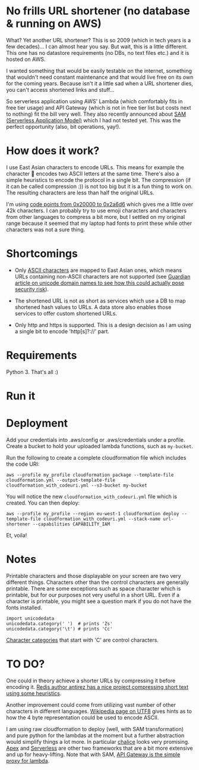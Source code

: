 No frills URL shortener (no database & running on AWS)
======================================================

What? Yet another URL shortener? This is so 2009 (which in tech years is a few decades)... I can almost hear you say. But wait, this is a little different. This one has no datastore requirements (no DBs, no text files etc.) and it is hosted on AWS.

I wanted something that would be easily testable on the internet, something that wouldn't need constant maintenance and that would live free on its own for the coming years. Because isn't it a little sad when a URL shortener dies, you can't access shortened links and stuff...

So serverless application using AWS' Lambda (which comfortably fits in free tier usage) and API Gateway (which is not in free tier list but costs next to nothing) fit the bill very well. They also recently announced about [SAM (Serverless Application Model)](https://aws.amazon.com/blogs/compute/introducing-simplified-serverless-application-deplyoment-and-management/) which I had not tested yet. This was the perfect opportunity (also, bit operations, yay!).

How does it work?
=================

I use East Asian characters to encode URLs. This means for example the character 𪛖 encodes two ASCII letters at the same time. There's also a simple heuristics to encode the protocol in a single bit. The compression (if it can be called compression :)) is not too big but it is a fun thing to work on. The resulting characters are less than half the original URLs.

I'm using [code points from 0x20000 to 0x2a6d6](https://en.wikipedia.org/wiki/CJK_Unified_Ideographs#CJK_Unified_Ideographs_Extension_F) which gives me a little over 42k characters. I can probably try to use emoji characters and characters from other languages to compress a bit more, but I settled on my original range because it seemed that my laptop had fonts to print these while other characters was not a sure thing.

Shortcomings
============

* Only [ASCII characters](https://en.wikipedia.org/wiki/ASCII#Printable_characters) are mapped to East Asian ones, which means URLs containing non-ASCII characters are not supported (see [Guardian article on unicode domain names to see how this could actually pose security risk](https://www.theguardian.com/technology/2017/apr/19/phishing-url-trick-hackers)).

* The shortened URL is not as short as services which use a DB to map shortened hash values to URLs. A data store also enables those services to offer custom shortened URLs.

* Only http and https is supported. This is a design decision as I am using a single bit to encode 'http[s]?://' part.

Requirements
============

Python 3. That's all :)

Run it
======


Deployment
==========

Add your credentials into .aws/config or .aws/credentials under a profile. Create a bucket to hold your uploaded lambda functions, such as `my-bucket`.

Run the following to create a complete cloudformation file which includes the code URI:

    aws --profile my_profile cloudformation package --template-file cloudformation.yml --output-template-file cloudformation_with_codeuri.yml --s3-bucket my-bucket

You will notice the new `cloudformation_with_codeuri.yml` file which is created. You can then deploy:

    aws --profile my_profile --region eu-west-1 cloudformation deploy --template-file cloudformation_with_codeuri.yml --stack-name url-shortener --capabilities CAPABILITY_IAM

Et, voila!

Notes
=====

Printable characters and those displayable on your screen are two very different things. Characters other than the control characters are generally printable. There are some exceptions such as space character which is printable, but for our purposes not very useful in a short URL. Even if a character is printable, you might see a question mark if you do not have the fonts installed. 

    import unicodedata
    unicodedata.category(' ')  # prints 'Zs'
    unicodedata.category('\t') # prints 'Cc'

[Character categories](https://en.wikipedia.org/wiki/Unicode_character_property#General_Category) that start with 'C' are control characters.

TO DO?
======

One could in theory achieve a shorter URLs by compressing it before encoding it. [Redis author antirez has a nice project compressing short text using some heuristics](https://github.com/antirez/smaz).

Another improvement could come from utilizing vast number of other characters in different languages. [Wikipedia page on UTF8](https://en.wikipedia.org/wiki/UTF-8#Description) gives hints as to how the 4 byte representation could be used to encode ASCII.

I am using raw cloudformation to deploy (well, with SAM transformation) and pure python for the lambdas at the moment but a further abstraction would simplify things a lot more. In particular [chalice](http://chalice.readthedocs.io/en/latest/) looks very promising. [Apex](http://apex.run/) and [Serverless](https://serverless.com/) are other two frameworks that are a bit more extensive and up for heavy-lifting. Note that with SAM, [API Gateway is the simple proxy for lambda](http://docs.aws.amazon.com/apigateway/latest/developerguide/api-gateway-set-up-simple-proxy.html#api-gateway-simple-proxy-for-lambda-input-format).
